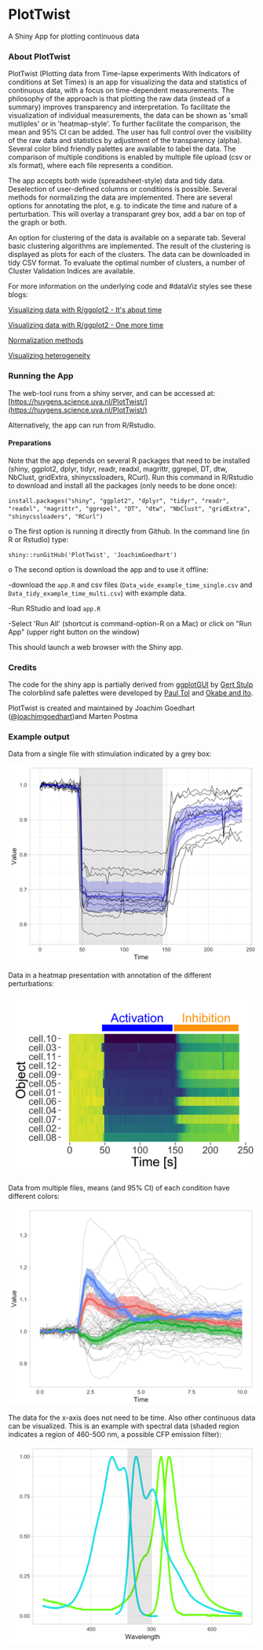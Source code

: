 # PlotTwist
A Shiny App for plotting continuous data

### About PlotTwist
  
PlotTwist (Plotting data from Time-lapse experiments With Indicators of conditions at Set Times) is an app for visualizing the data and statistics of continuous data, with a focus on time-dependent measurements. The philosophy of the approach is that plotting the raw data (instead of a summary) improves transparency and interpretation. To facilitate the visualization of individual measurements, the data can be shown as 'small mutliples' or in 'heatmap-style'. To further facilitate the comparison, the mean and 95% CI can be added. The user has full control over the visibility of the raw data and statistics by adjustment of the transparency (alpha). Several color blind friendly palettes are available to label the data. 
The comparison of multiple conditions is enabled by multiple file upload (csv or xls format), where each file represents a condition.

The app accepts both wide (spreadsheet-style) data and tidy data. Deselection of user-defined columns or conditions is possible. Several methods for normalizing the data are implemented. There are several options for annotating the plot, e.g. to indicate the time and nature of a perturbation. This will overlay a transparant grey box, add a bar on top of the graph or both.

An option for clustering of the data is available on a separate tab. Several basic clustering algorithms are implemented. The result of the clustering is displayed as  plots for each of the clusters. The data can be downloaded in tidy CSV format. To evaluate the optimal number of clusters, a number of Cluster Validation Indices are available. 

For more information on the underlying code and #dataViz styles see these blogs:

[Visualizing data with R/ggplot2 - It's about time](http://thenode.biologists.com/visualizing-data-with-r-ggplot2/education/)

[Visualizing data with R/ggplot2 - One more time](http://thenode.biologists.com/visualizing-data-one-more-time/education/)

[Normalization methods](http://thenode.biologists.com/data-normalization/research/)

[Visualizing heterogeneity](http://thenode.biologists.com/visualizing-heterogeneity-of-imaging-data/research/)


### Running the App

The web-tool runs from a shiny server, and can be accessed at: [https://huygens.science.uva.nl/PlotTwist/](https://huygens.science.uva.nl/PlotTwist/)

Alternatively, the app can run from R/Rstudio.

#### Preparations
Note that the app depends on several R packages that need to be installed (shiny, ggplot2, dplyr, tidyr, readr, readxl, magrittr, ggrepel, DT, dtw, NbClust, gridExtra, shinycssloaders, RCurl). 
Run this command in R/Rstudio to download and install all the packages (only needs to be done once):
```
install.packages("shiny", "ggplot2", "dplyr", "tidyr", "readr", "readxl", "magrittr", "ggrepel", "DT", "dtw", "NbClust", "gridExtra", "shinycssloaders", "RCurl")
```
o The first option is running it directly from Github. In the command line (in R or Rstudio) type:
```
shiny::runGitHub('PlotTwist', 'JoachimGoedhart')
```
o The second option is download the app and to use it offline:

-download the `app.R` and csv files (`Data_wide_example_time_single.csv` and `Data_tidy_example_time_multi.csv`) with example data.

-Run RStudio and load `app.R`

-Select 'Run All' (shortcut is command-option-R on a Mac) or click on "Run App" (upper right button on the window)

This should launch a web browser with the Shiny app.


### Credits

The code for the shiny app is partially derived from [ggplotGUI](https://github.com/gertstulp/ggplotgui) by [Gert Stulp](https://www.gertstulp.com)  
The colorblind safe palettes were developed by [Paul Tol](https://personal.sron.nl/~pault/) and [Okabe and Ito](http://jfly.uni-koeln.de/color/).

PlotTwist is created and maintained by Joachim Goedhart ([@joachimgoedhart](https://twitter.com/joachimgoedhart))and Marten Postma

### Example output

Data from a single file with stimulation indicated by a grey box:

![alt text](https://github.com/JoachimGoedhart/PlotTwist/blob/master/Timeseries_example1.png "Output")

Data in a heatmap presentation with annotation of the different perturbations:

![alt text](https://github.com/JoachimGoedhart/PlotTwist/blob/master/Timeseries_heatmap.png "Output")

Data from multiple files, means (and 95% CI) of each condition have different colors:

![alt text](https://github.com/JoachimGoedhart/PlotTwist/blob/master/Timeseries_example2.png "Output")

The data for the x-axis does not need to be time. Also other continuous data can be visualized. This is an example with spectral data (shaded region indicates a region of 460-500 nm, a possible CFP emission filter):

![alt text](https://github.com/JoachimGoedhart/PlotTwist/blob/master/Spectra_example1.png "Output")

  
